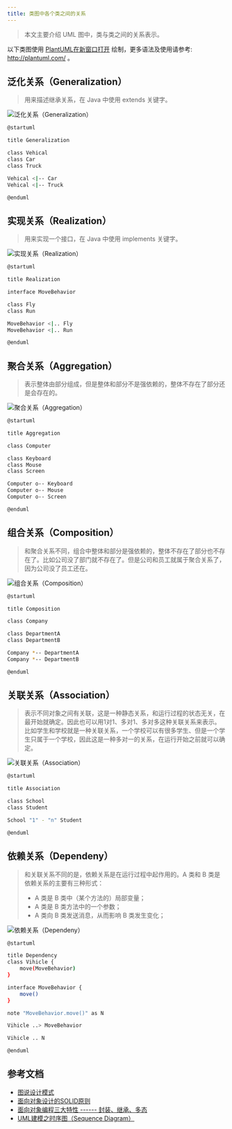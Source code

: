 ```yaml
---
title: 类图中各个类之间的关系
---
```

> 本文主要介绍 UML 图中，类与类之间的关系表示。

以下类图使用 [PlantUML在新窗口打开](https://www.planttext.com/) 绘制，更多语法及使用请参考: http://plantuml.com/ 。


## 泛化关系（Generalization）
> 用来描述继承关系，在 Java 中使用 extends 关键字。

![泛化关系（Generalization）](https://www.planttext.com/api/plantuml/png/SoWkIImgAStDuU8goIp9ILLmJyrBBKhCoQnABCdCp-FYIiv9B2vM24lDo4nEp87od1EBeAoGejBaR2ukgBI2JOskBbWMHG2go24rBmLe4G00)

```sh
@startuml

title Generalization

class Vehical
class Car
class Truck

Vehical <|-- Car
Vehical <|-- Truck

@enduml
```

## 实现关系（Realization）
> 用来实现一个接口，在 Java 中使用 implements 关键字。

![实现关系（Realization）](http://img.mgd2008.com/image-20230130144002343.png)

```sh
@startuml

title Realization

interface MoveBehavior

class Fly
class Run

MoveBehavior <|.. Fly
MoveBehavior <|.. Run

@enduml
```

## 聚合关系（Aggregation）
> 表示整体由部分组成，但是整体和部分不是强依赖的，整体不存在了部分还是会存在的。

![聚合关系（Aggregation）](http://img.mgd2008.com/54ddc67aed1d95ee44659f1b0c5005e7_SoWkIImgAStDuU8goIp9ILLmJ4ylIarFBCdCp-FYIiv9B2vMSCxFBIWjIIs2yRrJAvFo4ujIe5pV_DBYL2WxEBaeDHMe4QP58LzN5w4UHHIY3KK8fjiXDIy5w2G0.png)

```sh
@startuml

title Aggregation

class Computer

class Keyboard
class Mouse
class Screen

Computer o-- Keyboard
Computer o-- Mouse
Computer o-- Screen

@enduml
```

## 组合关系（Composition）
> 和聚合关系不同，组合中整体和部分是强依赖的，整体不存在了部分也不存在了。比如公司没了部门就不存在了。但是公司和员工就属于聚合关系了，因为公司没了员工还在。

![组合关系（Composition）](http://img.mgd2008.com/50db8bf50f6cff3b22be76c34bf6f4a7_SoWkIImgAStDuU8goIp9ILLmpiyjo2_EBCdCp-FYIiv9B2u62oNcLSAuBga5G2svgNabZXWYJbnSKDKAMhgwA4gnYmCrEAJcfG0T0000.png)

```sh
@startuml

title Composition

class Company

class DepartmentA
class DepartmentB

Company *-- DepartmentA
Company *-- DepartmentB

@enduml
```

## 关联关系（Association）
> 表示不同对象之间有关联，这是一种静态关系，和运行过程的状态无关，在最开始就确定。因此也可以用1对1、多对1、多对多这种关联关系来表示。比如学生和学校就是一种关联关系，一个学校可以有很多学生、但是一个学生只属于一个学校，因此这是一种多对一的关系，在运行开始之前就可以确定。

![关联关系（Association）](http://img.mgd2008.com/5d8ea7e50fa10f6dd64944c24067dead_SoWkIImgAStDuU8goIp9ILLmB2xEJyvCBCdCp-FYIiv9B2vM24xEoC_FWN5AIbDIyqguk22Y2ag6IWgw2afvIWWPXzIy5A290000.png)

```sh
@startuml

title Association

class School
class Student

School "1" - "n" Student

@enduml
```

## 依赖关系（Dependeny）

> 和关联关系不同的是，依赖关系是在运行过程中起作用的。A 类和 B 类是依赖关系的主要有三种形式：
> - A 类是 B 类中（某个方法的）局部变量；
> - A 类是 B 类方法中的一个参数；
> - A 类向 B 类发送消息，从而影响 B 类发生变化；

![依赖关系（Dependeny）](http://img.mgd2008.com/e17b69a28d90ed85d1784408dc018da4_LOun2W9134Nxd29ifSqSGHQnrT8-Z5ysC3iZCt515kzkL8GnHPhtVlB7PbBjFYSYKqlW0sx85-Jue9YaDJxhfD71IkmpbmMRewyz9bcqr2qzYJGRwbKYk4TzvAFbOk2XLy8N3YoDJqI_No7i_YxrvEsDNj4xlm00.png)

```sh
@startuml

title Dependency
class Vihicle {
    move(MoveBehavior)
}

interface MoveBehavior {
    move()
}

note "MoveBehavior.move()" as N

Vihicle ..> MoveBehavior

Vihicle .. N

@enduml
```

## 参考文档

- [图说设计模式](https://design-patterns.readthedocs.io/zh_CN/latest/read_uml.html)
- [面向对象设计的SOLID原则](https://www.cnblogs.com/shanyou/archive/2009/09/21/1570716.html)
- [面向对象编程三大特性 ------ 封装、继承、多态](https://blog.csdn.net/jianyuerensheng/article/details/51602015)
- [UML建模之时序图（Sequence Diagram）](https://www.cnblogs.com/ywqu/archive/2009/12/22/1629426.html)